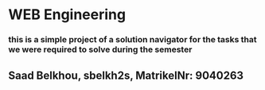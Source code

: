 # WEB Engineering
### this is a simple project of a solution navigator for the tasks that we were required to solve during the semester

## Saad Belkhou, sbelkh2s, MatrikelNr: 9040263
